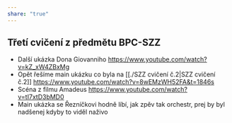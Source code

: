 ```yaml
---
share: "true"
---
```

## Třetí cvičení z předmětu BPC-SZZ
- Další ukázka Dona Giovanniho https://www.youtube.com/watch?v=kZ_xW4ZBxMg
- Opět řešíme main ukázku co byla na [[./SZZ cvičení č.2|SZZ cvičení č.2]] https://www.youtube.com/watch?v=8wEMzWH52FA&t=1846s
- Scéna z filmu Amadeus https://www.youtube.com/watch?v=tI7xtD3bMD0
- Main ukázka se Řezníčkovi hodně líbí, jak zpěv tak orchestr, prej by byl nadšenej kdyby to viděl naživo